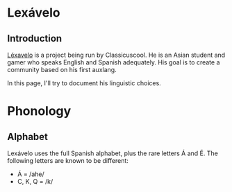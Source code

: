 # Lexávelo

## Introduction
[Léxavelo](https://youtube.com/@Lexavelo-language-commitee) is a project being run by Classicuscool. He is an Asian student and gamer who speaks English and Spanish adequately. His goal is to create a community based on his first auxlang.

In this page, I'll try to document his linguistic choices.

# Phonology
## Alphabet
Lexávelo uses the full Spanish alphabet, plus the rare letters Á and É. The following letters are known to be different:
- Á = /ahe/
- C, K, Q = /k/
